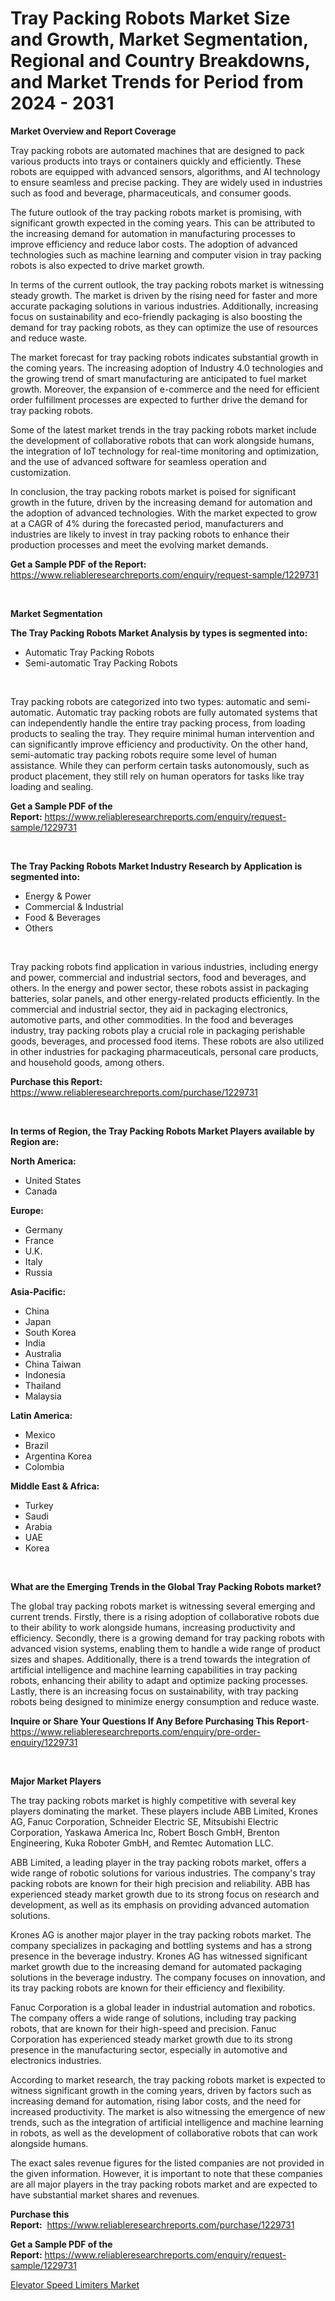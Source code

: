 <p><h1>Tray Packing Robots Market Size and Growth, Market Segmentation, Regional and Country Breakdowns, and Market Trends for Period from 2024 -  2031</h1></p><p><strong>Market Overview and Report Coverage</strong></p>
<p><p>Tray packing robots are automated machines that are designed to pack various products into trays or containers quickly and efficiently. These robots are equipped with advanced sensors, algorithms, and AI technology to ensure seamless and precise packing. They are widely used in industries such as food and beverage, pharmaceuticals, and consumer goods.</p><p>The future outlook of the tray packing robots market is promising, with significant growth expected in the coming years. This can be attributed to the increasing demand for automation in manufacturing processes to improve efficiency and reduce labor costs. The adoption of advanced technologies such as machine learning and computer vision in tray packing robots is also expected to drive market growth.</p><p>In terms of the current outlook, the tray packing robots market is witnessing steady growth. The market is driven by the rising need for faster and more accurate packaging solutions in various industries. Additionally, increasing focus on sustainability and eco-friendly packaging is also boosting the demand for tray packing robots, as they can optimize the use of resources and reduce waste.</p><p>The market forecast for tray packing robots indicates substantial growth in the coming years. The increasing adoption of Industry 4.0 technologies and the growing trend of smart manufacturing are anticipated to fuel market growth. Moreover, the expansion of e-commerce and the need for efficient order fulfillment processes are expected to further drive the demand for tray packing robots.</p><p>Some of the latest market trends in the tray packing robots market include the development of collaborative robots that can work alongside humans, the integration of IoT technology for real-time monitoring and optimization, and the use of advanced software for seamless operation and customization.</p><p>In conclusion, the tray packing robots market is poised for significant growth in the future, driven by the increasing demand for automation and the adoption of advanced technologies. With the market expected to grow at a CAGR of 4% during the forecasted period, manufacturers and industries are likely to invest in tray packing robots to enhance their production processes and meet the evolving market demands.</p></p>
<p><strong>Get a Sample PDF of the Report:</strong> <a href="https://www.reliableresearchreports.com/enquiry/request-sample/1229731">https://www.reliableresearchreports.com/enquiry/request-sample/1229731</a></p>
<p>&nbsp;</p>
<p><strong>Market Segmentation</strong></p>
<p><strong>The Tray Packing Robots Market Analysis by types is segmented into:</strong></p>
<p><ul><li>Automatic Tray Packing Robots</li><li>Semi-automatic Tray Packing Robots</li></ul></p>
<p>&nbsp;</p>
<p><p>Tray packing robots are categorized into two types: automatic and semi-automatic. Automatic tray packing robots are fully automated systems that can independently handle the entire tray packing process, from loading products to sealing the tray. They require minimal human intervention and can significantly improve efficiency and productivity. On the other hand, semi-automatic tray packing robots require some level of human assistance. While they can perform certain tasks autonomously, such as product placement, they still rely on human operators for tasks like tray loading and sealing.</p></p>
<p><strong>Get a Sample PDF of the Report:</strong>&nbsp;<a href="https://www.reliableresearchreports.com/enquiry/request-sample/1229731">https://www.reliableresearchreports.com/enquiry/request-sample/1229731</a></p>
<p>&nbsp;</p>
<p><strong>The Tray Packing Robots Market Industry Research by Application is segmented into:</strong></p>
<p><ul><li>Energy & Power</li><li>Commercial & Industrial</li><li>Food & Beverages</li><li>Others</li></ul></p>
<p>&nbsp;</p>
<p><p>Tray packing robots find application in various industries, including energy and power, commercial and industrial sectors, food and beverages, and others. In the energy and power sector, these robots assist in packaging batteries, solar panels, and other energy-related products efficiently. In the commercial and industrial sector, they aid in packaging electronics, automotive parts, and other commodities. In the food and beverages industry, tray packing robots play a crucial role in packaging perishable goods, beverages, and processed food items. These robots are also utilized in other industries for packaging pharmaceuticals, personal care products, and household goods, among others.</p></p>
<p><strong>Purchase this Report:</strong>&nbsp; <a href="https://www.reliableresearchreports.com/purchase/1229731">https://www.reliableresearchreports.com/purchase/1229731</a></p>
<p>&nbsp;</p>
<p><strong>In terms of Region, the Tray Packing Robots Market Players available by Region are:</strong></p>
<p>
    <p> <strong> North America: </strong>
        <ul>
            <li>United States</li>
            <li>Canada</li>
        </ul>
        </p> 
    <p> <strong> Europe: </strong>
        <ul>
            <li>Germany</li>
            <li>France</li>
            <li>U.K.</li>
            <li>Italy</li>
            <li>Russia</li>
        </ul>
        </p> 
    <p> <strong> Asia-Pacific: </strong>
        <ul>
            <li>China</li>
            <li>Japan</li>
            <li>South Korea</li>
            <li>India</li>
            <li>Australia</li>
            <li>China Taiwan</li>
            <li>Indonesia</li>
            <li>Thailand</li>
            <li>Malaysia</li>
        </ul>
        </p> 
    <p> <strong> Latin America: </strong>
        <ul>
            <li>Mexico</li>
            <li>Brazil</li>
            <li>Argentina Korea</li>
            <li>Colombia</li>
        </ul>
        </p> 
    <p> <strong> Middle East & Africa: </strong>
        <ul>
            <li>Turkey</li>
            <li>Saudi</li>
            <li>Arabia</li>
            <li>UAE</li>
            <li>Korea</li>
        </ul>
    </p>
    </p>
<p>&nbsp;</p>
<p><strong>What are the Emerging Trends in the Global Tray Packing Robots market?</strong></p>
<p><p>The global tray packing robots market is witnessing several emerging and current trends. Firstly, there is a rising adoption of collaborative robots due to their ability to work alongside humans, increasing productivity and efficiency. Secondly, there is a growing demand for tray packing robots with advanced vision systems, enabling them to handle a wide range of product sizes and shapes. Additionally, there is a trend towards the integration of artificial intelligence and machine learning capabilities in tray packing robots, enhancing their ability to adapt and optimize packing processes. Lastly, there is an increasing focus on sustainability, with tray packing robots being designed to minimize energy consumption and reduce waste.</p></p>
<p><strong>Inquire or Share Your Questions If Any Before Purchasing This Report</strong>- <a href="https://www.reliableresearchreports.com/enquiry/pre-order-enquiry/1229731">https://www.reliableresearchreports.com/enquiry/pre-order-enquiry/1229731</a></p>
<p>&nbsp;</p>
<p><strong>Major Market Players</strong></p>
<p><p>The tray packing robots market is highly competitive with several key players dominating the market. These players include ABB Limited, Krones AG, Fanuc Corporation, Schneider Electric SE, Mitsubishi Electric Corporation, Yaskawa America Inc, Robert Bosch GmbH, Brenton Engineering, Kuka Roboter GmbH, and Remtec Automation LLC.</p><p>ABB Limited, a leading player in the tray packing robots market, offers a wide range of robotic solutions for various industries. The company's tray packing robots are known for their high precision and reliability. ABB has experienced steady market growth due to its strong focus on research and development, as well as its emphasis on providing advanced automation solutions.</p><p>Krones AG is another major player in the tray packing robots market. The company specializes in packaging and bottling systems and has a strong presence in the beverage industry. Krones AG has witnessed significant market growth due to the increasing demand for automated packaging solutions in the beverage industry. The company focuses on innovation, and its tray packing robots are known for their efficiency and flexibility.</p><p>Fanuc Corporation is a global leader in industrial automation and robotics. The company offers a wide range of solutions, including tray packing robots, that are known for their high-speed and precision. Fanuc Corporation has experienced steady market growth due to its strong presence in the manufacturing sector, especially in automotive and electronics industries.</p><p>According to market research, the tray packing robots market is expected to witness significant growth in the coming years, driven by factors such as increasing demand for automation, rising labor costs, and the need for increased productivity. The market is also witnessing the emergence of new trends, such as the integration of artificial intelligence and machine learning in robots, as well as the development of collaborative robots that can work alongside humans.</p><p>The exact sales revenue figures for the listed companies are not provided in the given information. However, it is important to note that these companies are all major players in the tray packing robots market and are expected to have substantial market shares and revenues.</p></p>
<p><strong>Purchase this Report:</strong>&nbsp;&nbsp;<a href="https://www.reliableresearchreports.com/purchase/1229731">https://www.reliableresearchreports.com/purchase/1229731</a></p>
<p></p>
<p><strong>Get a Sample PDF of the Report:</strong>&nbsp;<a href="https://www.reliableresearchreports.com/enquiry/request-sample/1229731">https://www.reliableresearchreports.com/enquiry/request-sample/1229731</a></p>
<p><p><a href="https://github.com/Chiragrp23/Market-Research-Report-List-2/blob/main/elevator-speed-limiters-market.md">Elevator Speed Limiters Market</a></p></p>